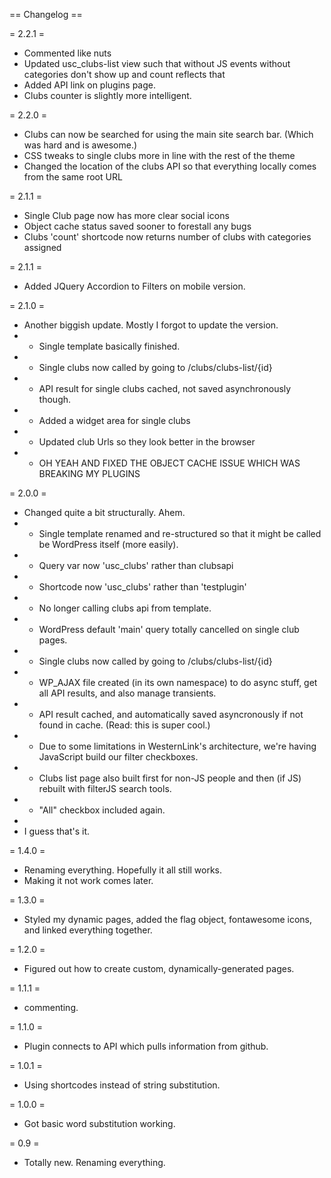== Changelog ==

= 2.2.1 =
* Commented like nuts
* Updated usc_clubs-list view such that without JS events without categories don't show up and count reflects that
* Added API link on plugins page.
* Clubs counter is slightly more intelligent.

= 2.2.0 =
* Clubs can now be searched for using the main site search bar. (Which was hard and is awesome.)
* CSS tweaks to single clubs more in line with the rest of the theme
* Changed the location of the clubs API so that everything locally comes from the same root URL

= 2.1.1 =
* Single Club page now has more clear social icons
* Object cache status saved sooner to forestall any bugs
* Clubs 'count' shortcode now returns number of clubs with categories assigned

= 2.1.1 =
* Added JQuery Accordion to Filters on mobile version.

= 2.1.0 =
* Another biggish update.  Mostly I forgot to update the version.
* * Single template basically finished.
* * Single clubs now called by going to /clubs/clubs-list/{id}
* * API result for single clubs cached, not saved asynchronously though.
* * Added a widget area for single clubs
* * Updated club Urls so they look better in the browser
* * OH YEAH AND FIXED THE OBJECT CACHE ISSUE WHICH WAS BREAKING MY PLUGINS

= 2.0.0 =
* Changed quite a bit structurally.  Ahem.
* * Single template renamed and re-structured so that it might be called be WordPress itself (more easily).
* * Query var now 'usc_clubs' rather than clubsapi
* * Shortcode now 'usc_clubs' rather than 'testplugin'
* * No longer calling clubs api from template.
* * WordPress default 'main' query totally cancelled on single club pages.
* * Single clubs now called by going to /clubs/clubs-list/{id}
* * WP_AJAX file created (in its own namespace) to do async stuff, get all API results, and also manage transients.
* * API result cached, and automatically saved asyncronously if not found in cache. (Read: this is super cool.)
* * Due to some limitations in WesternLink's architecture, we're having JavaScript build our filter checkboxes.
* * Clubs list page also built first for non-JS people and then (if JS) rebuilt with filterJS search tools.
* * "All" checkbox included again.
*
* I guess that's it.

= 1.4.0 =
* Renaming everything.  Hopefully it all still works.
* Making it not work comes later.

= 1.3.0 =
* Styled my dynamic pages, added the flag object, fontawesome icons, and linked everything together.

= 1.2.0 =
* Figured out how to create custom, dynamically-generated pages.

= 1.1.1 =
* commenting.

= 1.1.0 =
* Plugin connects to API which pulls information from github.

= 1.0.1 =
* Using shortcodes instead of string substitution.

= 1.0.0 =
* Got basic word substitution working.

= 0.9 =
* Totally new.  Renaming everything.
